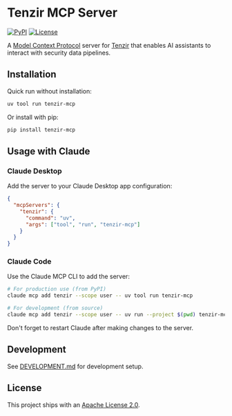 # Tenzir MCP Server

[![PyPI](https://img.shields.io/pypi/v/tenzir-mcp.svg)](https://pypi.org/project/tenzir-mcp)
[![License](https://img.shields.io/badge/License-Apache_2.0-blue.svg)](https://opensource.org/licenses/Apache-2.0)

A [Model Context Protocol](https://modelcontextprotocol.io) server for
[Tenzir](https://tenzir.com) that enables AI assistants to interact with
security data pipelines.

## Installation

Quick run without installation:

```sh
uv tool run tenzir-mcp
```

Or install with pip:

```sh
pip install tenzir-mcp
```

## Usage with Claude

### Claude Desktop

Add the server to your Claude Desktop app configuration:

```json
{
  "mcpServers": {
    "tenzir": {
      "command": "uv",
      "args": ["tool", "run", "tenzir-mcp"]
    }
  }
}
```

### Claude Code

Use the Claude MCP CLI to add the server:

```sh
# For production use (from PyPI)
claude mcp add tenzir --scope user -- uv tool run tenzir-mcp

# For development (from source)
claude mcp add tenzir --scope user -- uv run --project $(pwd) tenzir-mcp
```

Don't forget to restart Claude after making changes to the server.

## Development

See [DEVELOPMENT.md](DEVELOPMENT.md) for development setup.

## License

This project ships with an [Apache License 2.0](LICENSE).
